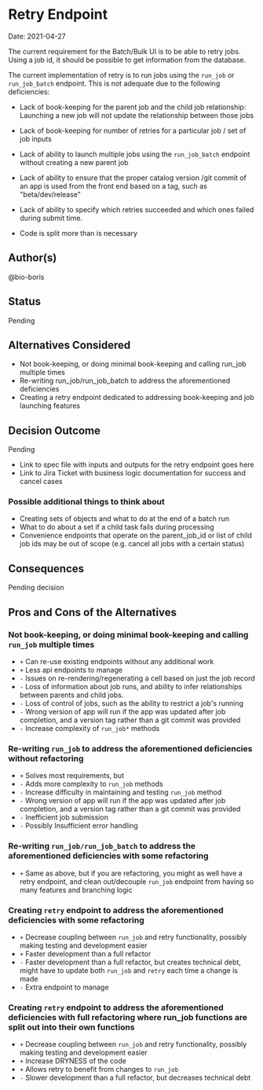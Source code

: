 # Retry Endpoint

Date: 2021-04-27

The current requirement for the Batch/Bulk UI is to be able to retry jobs. Using a job id, it should be possible to get information from the database.

The current implementation of retry is to run jobs using the `run_job` or `run_job_batch` endpoint. This is not adequate due to the following deficiencies:


* Lack of book-keeping for the parent job and the child job relationship: Launching a new job will not update the relationship between those jobs
* Lack of book-keeping for number of retries for a particular job / set of job inputs
* Lack of ability to launch multiple jobs using the `run_job_batch` endpoint without creating a new parent job
* Lack of ability to ensure that the proper catalog version /git commit of an app is used from the front end based on a tag, such as "beta/dev/release"
* Lack of ability to specify which retries succeeded and which ones failed during submit time. 

* Code is split more than is necessary

## Author(s)

@bio-boris

## Status

Pending

## Alternatives Considered

* Not book-keeping, or doing minimal book-keeping and calling run_job multiple times
* Re-writing run_job/run_job_batch to address the aforementioned deficiencies
* Creating a retry endpoint dedicated to addressing book-keeping and job launching features

## Decision Outcome

Pending

* Link to spec file with inputs and outputs for the retry endpoint goes here
* Link to Jira Ticket with business logic documentation for success and cancel cases

### Possible additional things to think about
* Creating sets of objects and what to do at the end of a batch run
* What to do about a set if a child task fails during processing 
* Convenience endpoints that operate on the parent_job_id or list of child job ids may be out of scope (e.g. cancel all jobs with a certain status)

## Consequences

Pending decision

## Pros and Cons of the Alternatives

### Not book-keeping, or doing minimal book-keeping and calling `run_job` multiple times
* `+` Can re-use existing endpoints without any additional work
* `+` Less api endpoints to manage
* `-` Issues on re-rendering/regenerating a cell based on just the job record
* `-` Loss of information about job runs, and ability to infer relationships between parents and child jobs. 
* `-` Loss of control of jobs, such as the ability to restrict a job's running
* `-` Wrong version of app will run if the app was updated after job completion, and a version tag rather than a git commit was provided
* `-` Increase complexity of `run_job*` methods
 
### Re-writing `run_job` to address the aforementioned deficiencies without refactoring
* `+` Solves most requirements, but 
* `-` Adds more complexity to `run_job` methods
* `-` Increase difficulty in maintaining and testing `run_job` method
* `-` Wrong version of app will run if the app was updated after job completion, and a version tag rather than a git commit was provided
* `-` Inefficient job submission
* `-` Possibly Insufficient error handling 

### Re-writing `run_job/run_job_batch` to address the aforementioned deficiencies with some refactoring
* `+` Same as above, but if you are refactoring, you might as well have a retry endpoint, and clean out/decouple `run_job` endpoint from having so many features and branching logic

### Creating `retry` endpoint to address the aforementioned deficiencies with some refactoring
* `+` Decrease coupling between `run_job` and retry functionality, possibly making testing and development easier
* `+` Faster development than a full refactor
* `-` Faster development than a full refactor, but creates technical debt, might have to update both `run_job` and `retry` each time a change is made
* `-` Extra endpoint to manage


### Creating `retry` endpoint to address the aforementioned deficiencies with full refactoring where run_job functions are split out into their own functions
* `+` Decrease coupling between `run_job` and retry functionality, possibly making testing and development easier
* `+` Increase DRYNESS of the code
* `+` Allows retry to benefit from changes to `run_job` 
* `-` Slower development than a full refactor, but decreases technical debt
